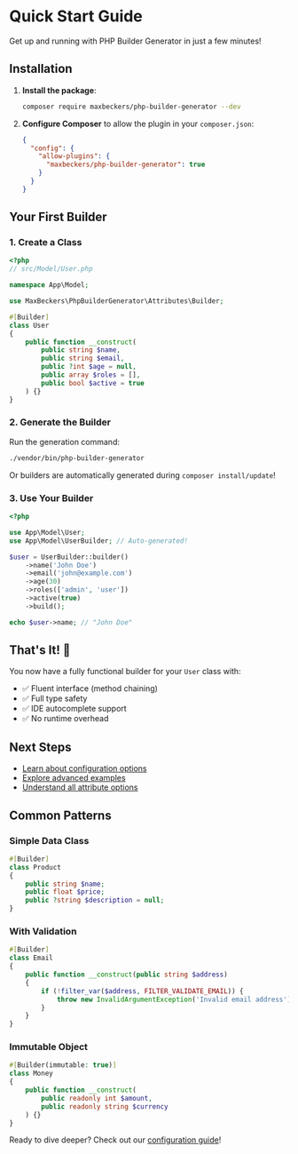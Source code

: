 # Quick Start Guide

Get up and running with PHP Builder Generator in just a few minutes!

## Installation

1. **Install the package**:
   ```bash
   composer require maxbeckers/php-builder-generator --dev
   ```

2. **Configure Composer** to allow the plugin in your `composer.json`:
   ```json
   {
     "config": {
       "allow-plugins": {
         "maxbeckers/php-builder-generator": true
       }
     }
   }
   ```

## Your First Builder

### 1. Create a Class

```php
<?php
// src/Model/User.php

namespace App\Model;

use MaxBeckers\PhpBuilderGenerator\Attributes\Builder;

#[Builder]
class User
{
    public function __construct(
        public string $name,
        public string $email,
        public ?int $age = null,
        public array $roles = [],
        public bool $active = true
    ) {}
}
```

### 2. Generate the Builder

Run the generation command:

```bash
./vendor/bin/php-builder-generator
```

Or builders are automatically generated during `composer install/update`!

### 3. Use Your Builder

```php
<?php

use App\Model\User;
use App\Model\UserBuilder; // Auto-generated!

$user = UserBuilder::builder()
    ->name('John Doe')
    ->email('john@example.com')
    ->age(30)
    ->roles(['admin', 'user'])
    ->active(true)
    ->build();

echo $user->name; // "John Doe"
```

## That's It! 🎉

You now have a fully functional builder for your `User` class with:
- ✅ Fluent interface (method chaining)
- ✅ Full type safety
- ✅ IDE autocomplete support
- ✅ No runtime overhead

## Next Steps

- [Learn about configuration options](../features/configuration.md)
- [Explore advanced examples](../examples/advanced-examples.md)
- [Understand all attribute options](../features/attributes.md)

## Common Patterns

### Simple Data Class
```php
#[Builder]
class Product
{
    public string $name;
    public float $price;
    public ?string $description = null;
}
```

### With Validation
```php
#[Builder]
class Email
{
    public function __construct(public string $address)
    {
        if (!filter_var($address, FILTER_VALIDATE_EMAIL)) {
            throw new InvalidArgumentException('Invalid email address');
        }
    }
}
```

### Immutable Object
```php
#[Builder(immutable: true)]
class Money
{
    public function __construct(
        public readonly int $amount,
        public readonly string $currency
    ) {}
}
```

Ready to dive deeper? Check out our [configuration guide](../features/configuration.md)!
